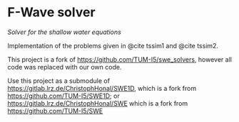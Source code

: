 # F-Wave solver

_Solver for the shallow water equations_

Implementation of the problems given in @cite tssim1 and @cite tssim2.

This project is a fork of https://github.com/TUM-I5/swe_solvers, however all code was replaced with our own code.

Use this project as a submodule of https://gitlab.lrz.de/ChristophHonal/SWE1D, which is a fork from https://github.com/TUM-I5/SWE1D; or https://gitlab.lrz.de/ChristophHonal/SWE which is a fork from https://github.com/TUM-I5/SWE